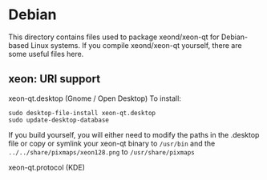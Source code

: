 
Debian
====================
This directory contains files used to package xeond/xeon-qt
for Debian-based Linux systems. If you compile xeond/xeon-qt yourself, there are some useful files here.

## xeon: URI support ##


xeon-qt.desktop  (Gnome / Open Desktop)
To install:

	sudo desktop-file-install xeon-qt.desktop
	sudo update-desktop-database

If you build yourself, you will either need to modify the paths in
the .desktop file or copy or symlink your xeon-qt binary to `/usr/bin`
and the `../../share/pixmaps/xeon128.png` to `/usr/share/pixmaps`

xeon-qt.protocol (KDE)

